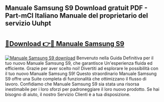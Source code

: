 ## Manuale Samsung S9 Download gratuit PDF - Part-mCl Italiano Manuale del proprietario del servizio Uuhpt

# <h2><a href="http://df9nztx.blite.top/?on=Manuale+Samsung+S9">🔗Download 👉🔴 Manuale Samsung S9</a></h2>

[![Manuale Samsung S9 download](https://i.imgur.com/lujVjoI.png)](http://df9nztx.blite.top/?on=Manuale+Samsung+S9)
Benvenuto nella Guida Definitiva per il tuo nuovo Manuale Samsung S9, che garantisce Un'esperienza fluida ed efficiente. Grazie per aver scelto noi! Divertiti ad esplorare le possibilità con il tuo nuovo Manuale Samsung S9! Questo straordinario Manuale Samsung S9 offre una Suite completa di funzionalità che ottimizzano il flusso di lavoro. Confidiamo che Manuale Samsung S9 sia stata una risorsa inestimabile per i loro sforzi per padroneggiare il loro nuovo prodotto. Se hai bisogno di aiuto, il nostro Servizio Clienti è a tua disposizione.
